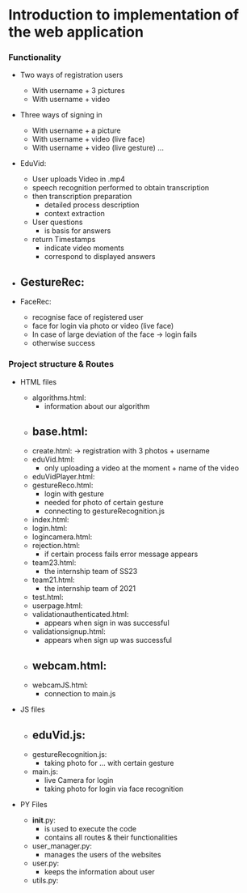 # Introduction to implementation of the web application
### Functionality
- Two ways of registration users
  - With username + 3 pictures
  - With username + video
- Three ways of signing in
  - With username + a picture
  - With username + video (live face)
  - With username + video (live gesture)
...
  
- EduVid:
  - User uploads Video in .mp4
  - speech recognition performed to obtain transcription
  - then transcription preparation
    - detailed process description
    - context extraction
  - User questions
    - is basis for answers
  - return Timestamps
    - indicate video moments
    - correspond to displayed answers

- GestureRec:
  - 

- FaceRec:
  - recognise face of registered user
  - face for login via photo or video (live face)
  - In case of large deviation of the face -> login fails
  - otherwise success

### Project structure & Routes
- HTML files
    - algorithms.html:
      - information about our algorithm
    - base.html:
      - 
    - create.html:
      -> registration with 3 photos + username
    - eduVid.html:
      - only uploading a video at the moment + name of the video
    - eduVidPlayer.html:
    - gestureReco.html:
      - login with gesture
      - needed for photo of certain gesture
      - connecting to gestureRecognition.js
    - index.html:
    - login.html:
    - logincamera.html:
    - rejection.html:
      - if certain process fails error message appears
    - team23.html:
      - the internship team of SS23
    - team21.html: 
      - the internship team of 2021
    - test.html:
    - userpage.html:
    - validationauthenticated.html:
      - appears when sign in was successful
    - validationsignup.html:
      - appears when sign up was successful
    - webcam.html:
      - 
    - webcamJS.html:
      - connection to main.js

- JS files
    - eduVid.js:
      - 
    - gestureRecognition.js:
      - taking photo for ... with certain gesture
    - main.js: 
      - live Camera for login
      - taking photo for login via face recognition

- PY Files
    - __init__.py:
      - is used to execute the code
      - contains all routes & their functionalities
    - user_manager.py:
      - manages the users of the websites
    - user.py:
      - keeps the information about user
    - utils.py:
